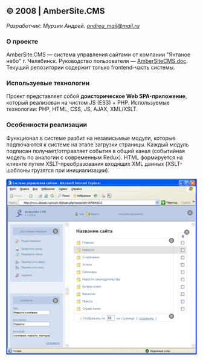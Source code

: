 ## © 2008 | AmberSite.CMS

*Разработчик: Мурзин Андрей. andreu_mail@mail.ru*  

### О проекте
AmberSite.CMS — система управления сайтами от компании "Янтаное небо" г. Челябинск.
Руководство пользователя — [AmberSiteCMS.doc](AmberSiteCMS.doc).
Текущий репозитории содержит только frontend-часть системы.

### Используевые технологии
Проект представляет собой **доисторическое Web SPA-приложение**, который реализован на чистом JS (ES3) + PHP. 
Используемые технологии: PHP, HTML, CSS, JS, AJAX, XML/XSLT.

### Особенности реализации
Функционал в системе разбит на независымые модули, которые подлючаются к системе на этапе загрузки страницы.
Каждый модуль подписан получает/отправляет события в общий канал (событийная модель по аналогии с современным Redux).
HTML формируется на клиенте путем XSLT-преобразования входящих XML данных (XSLT-шаблоны грузятся при инициализации).

![Demo](demo.png "demo")
